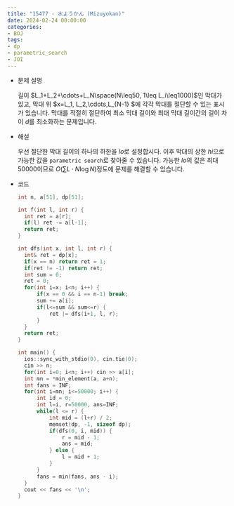 ```yaml
---
title: "15477 - 水ようかん (Mizuyokan)"
date: 2024-02-24 00:00:00
categories:
- BOJ
tags:
- dp
- parametric_search
- JOI
---
```


* 문제 설명

  길이 $L_1+L_2+\cdots+L_N\space(N\leq50, 1\leq L_i\leq1000)$인 막대가 있고, 막대 위 $x=L_1, L_2,\cdots,L_{N-1} $에 각각 막대를 절단할 수 있는 표시가 있습니다. 막대를 적절히 절단하여 최소 막대 길이와 최대 막대 길이간의 길이 차이 $d$를 최소화하는 문제입니다. 

- 해설

  우선 절단한 막대 길이의 하나의 하한을 $lo$로 설정합시다. 이후 막대의 상한 $hi$으로 가능한 값을 `parametric search`로 찾아줄 수 있습니다. 가능한 $lo$의 값은 최대 $50000$이므로 $O(\sum L\cdot N\log N)$정도에 문제를 해결할 수 있습니다.   

- 코드

  ```cpp
  int n, a[51], dp[51];
  
  int f(int l, int r) {
  	int ret = a[r];
  	if(l) ret -= a[l-1];
  	return ret;
  }
  
  int dfs(int x, int l, int r) {
  	int& ret = dp[x];
  	if(x == n) return ret = 1;
  	if(ret != -1) return ret;
  	int sum = 0;
  	ret = 0;
  	for(int i=x; i<n; i++) {
  		if(x == 0 && i == n-1) break;
  		sum += a[i];
  		if(l<=sum && sum<=r) {
  			ret |= dfs(i+1, l, r);
  		}
  	}
  	return ret;
  } 
  
  int main() {
  	ios::sync_with_stdio(0), cin.tie(0);
  	cin >> n;
  	for(int i=0; i<n; i++) cin >> a[i];
  	int mn = *min_element(a, a+n);
  	int fans = INF;
  	for(int i=mn; i<=50000; i++) {
  		int id = 0;
  		int l=i, r=50000, ans=INF;
  		while(l <= r) {
  			int mid = (l+r) / 2;
  			memset(dp, -1, sizeof dp);
  			if(dfs(0, i, mid)) {
  				r = mid - 1;
  				ans = mid;
  			} else {
  				l = mid + 1;
  			}
  		}
  		fans = min(fans, ans - i); 
  	}
  	cout << fans << '\n';
  }
  ```

